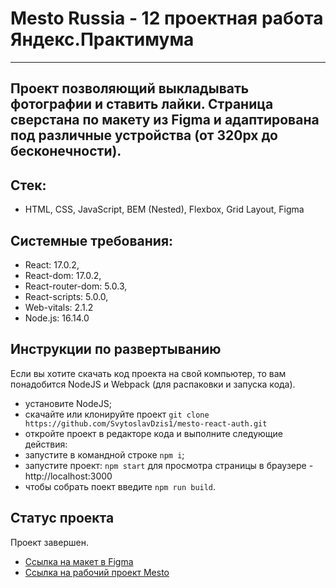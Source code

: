 # Mesto Russia - 12 проектная работа Яндекс.Практимума 

------------------------------------------------------------ 
Проект позволяющий выкладывать фотографии и ставить лайки. Страница сверстана по макету из Figma и адаптирована под различные устройства (от 320px до бесконечности). 
------------------------------------------------------------ 
## Стек:
* HTML, CSS, JavaScript, BEM (Nested), Flexbox, Grid Layout, Figma

## Системные требования:
- React: 17.0.2,
- React-dom: 17.0.2,
- React-router-dom: 5.0.3,
- React-scripts: 5.0.0,
- Web-vitals: 2.1.2
- Node.js: 16.14.0

## Инструкции по развертыванию
Если вы хотите скачать код проекта на свой компьютер, то вам понадобится NodeJS и Webpack (для распаковки и запуска кода).

- установите NodeJS;
- скачайте или клонируйте проект `git clone https://github.com/SvytoslavDzis1/mesto-react-auth.git`
- откройте проект в редакторе кода и выполните следующие действия:
- запустите в командной строке `npm i`;
- запустите проект: `npm start` для просмотра страницы в браузере - http://localhost:3000
- чтобы собрать поект введите `npm run build`.

## Статус проекта
Проект завершен.

* [Ссылка на макет в Figma](https://www.figma.com/file/kRVLKwYG3d1HGLvh7JFWRT/JavaScript.-Sprint-6?node-id=1124%3A2) 
* [Ссылка на рабочий проект Mesto](https://svytoslavdzis1.github.io/react-mesto-auth)
